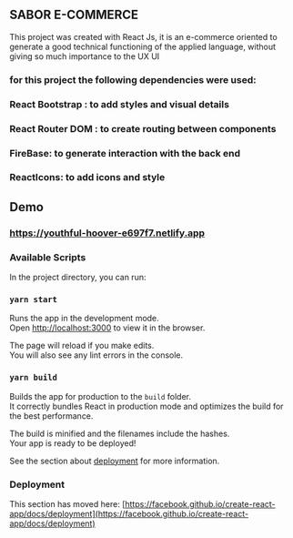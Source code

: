 ## SABOR E-COMMERCE
This project was created with React Js, it is an e-commerce oriented to generate a good technical functioning of the applied language, without giving so much importance to the UX UI

### for this project the following dependencies were used:

### React Bootstrap : to add styles and visual details

### React Router DOM : to create routing between components

### FireBase: to generate interaction with the back end

### ReactIcons: to add icons and style

## Demo
### https://youthful-hoover-e697f7.netlify.app

### Available Scripts

In the project directory, you can run:

### `yarn start`

Runs the app in the development mode.\
Open [http://localhost:3000](http://localhost:3000) to view it in the browser.

The page will reload if you make edits.\
You will also see any lint errors in the console.


### `yarn build`

Builds the app for production to the `build` folder.\
It correctly bundles React in production mode and optimizes the build for the best performance.

The build is minified and the filenames include the hashes.\
Your app is ready to be deployed!

See the section about [deployment](https://facebook.github.io/create-react-app/docs/deployment) for more information.



### Deployment

This section has moved here: [https://facebook.github.io/create-react-app/docs/deployment](https://facebook.github.io/create-react-app/docs/deployment)


